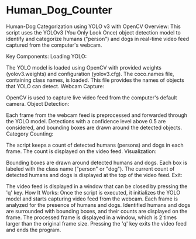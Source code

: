 # Human_Dog_Counter
Human-Dog Categorization using YOLO v3 with OpenCV
Overview:
This script uses the YOLOv3 (You Only Look Once) object detection model to identify and categorize humans ("person") and dogs in real-time video feed captured from the computer's webcam.

Key Components:
Loading YOLO:

The YOLO model is loaded using OpenCV with provided weights (yolov3.weights) and configuration (yolov3.cfg).
The coco.names file, containing class names, is loaded. This file provides the names of objects that YOLO can detect.
Webcam Capture:

OpenCV is used to capture live video feed from the computer's default camera.
Object Detection:

Each frame from the webcam feed is preprocessed and forwarded through the YOLO model.
Detections with a confidence level above 0.5 are considered, and bounding boxes are drawn around the detected objects.
Category Counting:

The script keeps a count of detected humans (persons) and dogs in each frame.
The count is displayed on the video feed.
Visualization:

Bounding boxes are drawn around detected humans and dogs. Each box is labeled with the class name ("person" or "dog").
The current count of detected humans and dogs is displayed at the top of the video feed.
Exit:

The video feed is displayed in a window that can be closed by pressing the 'q' key.
How It Works:
Once the script is executed, it initializes the YOLO model and starts capturing video feed from the webcam.
Each frame is analyzed for the presence of humans and dogs.
Identified humans and dogs are surrounded with bounding boxes, and their counts are displayed on the frame.
The processed frame is displayed in a window, which is 2 times larger than the original frame size.
Pressing the 'q' key exits the video feed and ends the program.
